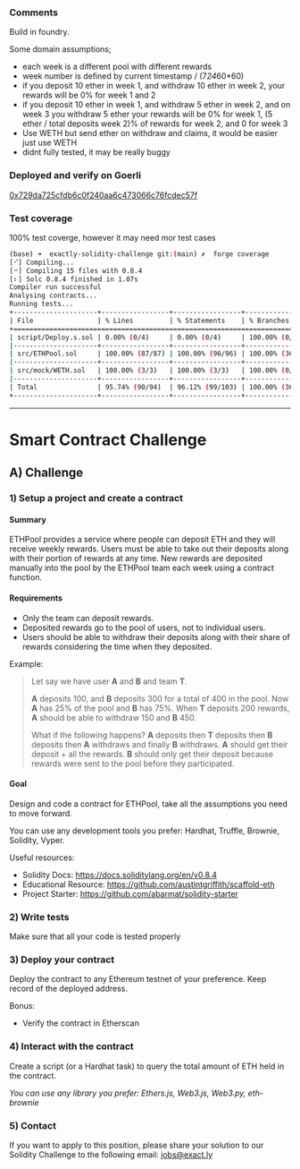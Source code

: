 
### Comments

Build in foundry.

Some domain assumptions;
- each week is a different pool with different rewards
- week number is defined by current timestamp / (7*24*60*60)
- if you deposit 10 ether in week 1, and withdraw 10 ether in week 2, your rewards will be 0% for week 1 and 2
- if you deposit 10 ether in week 1, and withdraw 5 ether in week 2, and on week 3 you withdraw 5 ether your rewards will be 0% for week 1, (5 ether / total deposits week 2)% of rewards for week 2, and 0 for week 3
- Use WETH but send ether on withdraw and claims, it would be easier just use WETH
- didnt fully tested, it may be really buggy

### Deployed and verify on Goerli
[0x729da725cfdb6c0f240aa6c473066c76fcdec57f](https://goerli.etherscan.io/address/0x729da725cfdb6c0f240aa6c473066c76fcdec57f)

### Test coverage

100% test coverge, however it may need mor test cases

```bash
(base) ➜  exactly-solidity-challenge git:(main) ✗  forge coverage
[⠊] Compiling...
[⠒] Compiling 15 files with 0.8.4
[⠆] Solc 0.8.4 finished in 1.07s
Compiler run successful
Analysing contracts...
Running tests...
+---------------------+-----------------+-----------------+-----------------+-----------------+
| File                | % Lines         | % Statements    | % Branches      | % Funcs         |
+=============================================================================================+
| script/Deploy.s.sol | 0.00% (0/4)     | 0.00% (0/4)     | 100.00% (0/0)   | 0.00% (0/2)     |
|---------------------+-----------------+-----------------+-----------------+-----------------|
| src/ETHPool.sol     | 100.00% (87/87) | 100.00% (96/96) | 100.00% (36/36) | 100.00% (13/13) |
|---------------------+-----------------+-----------------+-----------------+-----------------|
| src/mock/WETH.sol   | 100.00% (3/3)   | 100.00% (3/3)   | 100.00% (0/0)   | 100.00% (2/2)   |
|---------------------+-----------------+-----------------+-----------------+-----------------|
| Total               | 95.74% (90/94)  | 96.12% (99/103) | 100.00% (36/36) | 88.24% (15/17)  |
+---------------------+-----------------+-----------------+-----------------+-----------------+
```

---

# Smart Contract Challenge

## A) Challenge

### 1) Setup a project and create a contract

#### Summary

ETHPool provides a service where people can deposit ETH and they will receive weekly rewards. Users must be able to take out their deposits along with their portion of rewards at any time. New rewards are deposited manually into the pool by the ETHPool team each week using a contract function.

#### Requirements

- Only the team can deposit rewards.
- Deposited rewards go to the pool of users, not to individual users.
- Users should be able to withdraw their deposits along with their share of rewards considering the time when they deposited.

Example:

> Let say we have user **A** and **B** and team **T**.
>
> **A** deposits 100, and **B** deposits 300 for a total of 400 in the pool. Now **A** has 25% of the pool and **B** has 75%. When **T** deposits 200 rewards, **A** should be able to withdraw 150 and **B** 450.
>
> What if the following happens? **A** deposits then **T** deposits then **B** deposits then **A** withdraws and finally **B** withdraws.
> **A** should get their deposit + all the rewards.
> **B** should only get their deposit because rewards were sent to the pool before they participated.

#### Goal

Design and code a contract for ETHPool, take all the assumptions you need to move forward.

You can use any development tools you prefer: Hardhat, Truffle, Brownie, Solidity, Vyper.

Useful resources:

- Solidity Docs: https://docs.soliditylang.org/en/v0.8.4
- Educational Resource: https://github.com/austintgriffith/scaffold-eth
- Project Starter: https://github.com/abarmat/solidity-starter

### 2) Write tests

Make sure that all your code is tested properly

### 3) Deploy your contract

Deploy the contract to any Ethereum testnet of your preference. Keep record of the deployed address.

Bonus:

- Verify the contract in Etherscan

### 4) Interact with the contract

Create a script (or a Hardhat task) to query the total amount of ETH held in the contract.

_You can use any library you prefer: Ethers.js, Web3.js, Web3.py, eth-brownie_

### 5) Contact
If you want to apply to this position, please share your solution to our Solidity Challenge to the following email: jobs@exact.ly
